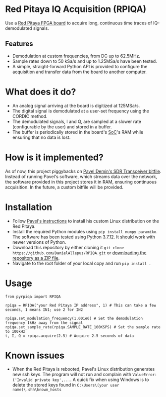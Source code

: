 # Red Pitaya IQ Acquisition (RPIQA)
Use a [Red Pitaya FPGA board](https://redpitaya.com/) to acquire long, continuous time traces of IQ-demodulated signals.

## Features
* Demodulation at custom frequencies, from DC up to 62.5MHz. 
* Sample rates down to 50 kSa/s and up to 1.25MSa/s have been tested.
* A simple, straight-forward Python API is provided to configure the acquisition and transfer data from the board to another computer.

# What does it do?
* An analog signal arriving at the board is digitized at 125MSa/s.
* The digital signal is demodulated at a user-set frequency using the CORDIC method.
* The demodulated signals, I and Q, are sampled at a slower rate (configurable by the user) and stored in a buffer.
* The buffer is periodically stored in the board's [SoC](https://en.wikipedia.org/wiki/System_on_a_chip)'s RAM while ensuring that no data is lost.

# How is it implemented?
As of now, this project piggybacks on [Pavel Demin's SDR Transceiver bitfile](https://pavel-demin.github.io/red-pitaya-notes/sdr-transceiver/). Instead of running Pavel's software, which streams data over the network, the software provided in this project stores it in RAM, ensuring continuous acquisition. In the future, a custom bitfile will be provided.

# Installation
* Follow [Pavel's instructions](https://pavel-demin.github.io/red-pitaya-notes/alpine/) to install his custom Linux distribution on the Red Pitaya. 
* Install the required Python modules using `pip install numpy paramiko`. The software has been tested using Python 3.7.12. It should work with newer versions of Python.
* Download this repository by either cloning it `git clone https://github.com/DanielAllepuz/RPIQA.git` or [downloading the repository as a ZIP file](https://docs.github.com/en/repositories/working-with-files/using-files/downloading-source-code-archives).
* Navigate to the root folder of your local copy and run `pip install .`
  
# Usage
```
from pyrpiqa import RPIQA

rpiqa = RPIQA("your Red Pitaya IP address", 1) # This can take a few seconds, 1 means IN1; use 2 for IN2

rpiqa.set_modulation_frequency(1.001e6) # Set the demodulation frequency 1kHz away from the signal
rpiqa.set_sample_rate(rpiqa.SAMPLE_RATE_100KSPS) # Set the sample rate to 100kHz
t, I, Q = rpiqa.acquire(2.5) # Acquire 2.5 seconds of data
```

# Known issues
* When the Red Pitaya is rebooted, Pavel's Linux distribution generates new ssh keys. The program will not run and complain with `ValueError: ('Invalid private key',...`. A quick fix when using Windows is to delete the stored keys found in `C:\Users\(your user name)\.shh\known_hosts`